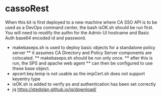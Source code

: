 # cassoRest

When this kit is first deployed to a new machine where CA SSO API is 
to be used as a DevOps command center, the bash isOK.sh should be run first.
You will need to modify the authn for the Admin UI hostname and
Basic Auth base64 encoded id and password.

* makebaseps.sh is used to deploy basic objects for a standalone policy server
** it assumes CA Directory and Policy Server components are colocated.
** makebaseps.sh should be run only once.
** after this is run, the SPS and apache web agent
** can then be configured to use these base object.
* apcert.key.temp is not usable as the impCert.sh does not support keyentry type
* isOK.sh is added to verify ps and authentication has been set correctly
* jq https://stedolan.github.io/jq/download/
